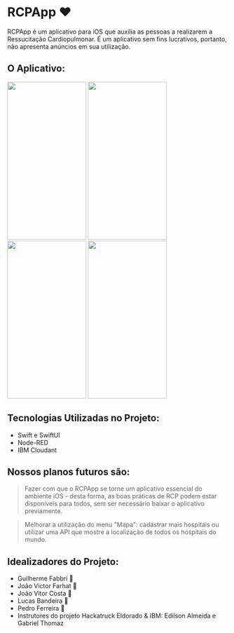 # RCPApp ❤️

RCPApp é um aplicativo para iOS que auxilia as pessoas a realizarem a Ressucitação Cardiopulmonar. É um aplicativo sem fins lucrativos, portanto, não apresenta anúncios em sua utilização.


## O Aplicativo:

<div style="justify-content: center;">
<img src="https://i.imgur.com/mL2xPy3.png" width="180" height="360"> 
<img src="https://i.imgur.com/OXSQW3O.png" width="180" height="360"> 
<img src="https://i.imgur.com/JnxMa98.png" width="180" height="360"> 
<img src="https://i.imgur.com/5MFwGqo.png" width="180" height="360"> 
</div>

## Tecnologias Utilizadas no Projeto:

- Swift e SwiftUI
- Node-RED
- IBM Cloudant


## Nossos planos futuros são:

> Fazer com que o RCPApp se torne um aplicativo essencial do ambiente iOS - desta forma, as boas práticas de RCP podem estar disponíveis para todos, sem ser necessário baixar o aplicativo previamente.

> Melhorar a utilização do menu "Mapa": cadastrar mais hospitais ou utilizar uma API que mostre a localização de todos os hospitais do mundo.


## Idealizadores do Projeto:

- Guilherme Fabbri 👾
- João Victor Farhat 👾
- João Vitor Costa 👾
- Lucas Bandeira 👾
- Pedro Ferreira 👾
- Instrutores do projeto Hackatruck Eldorado & IBM: Edilson Almeida e Gabriel Thomaz
